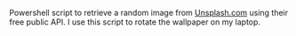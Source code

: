 Powershell script to retrieve a random image from [Unsplash.com](https://unsplash.com/) using their free public API. I use this script to rotate the wallpaper on my laptop.